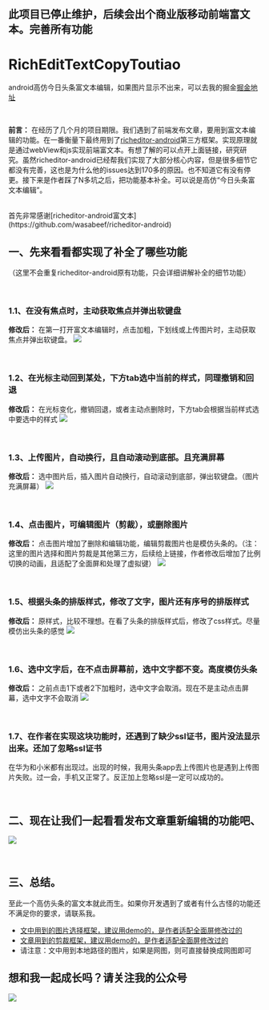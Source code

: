 ## 此项目已停止维护，后续会出个商业版移动前端富文本。完善所有功能


# RichEditTextCopyToutiao
android高仿今日头条富文本编辑，如果图片显示不出来，可以去我的掘金[掘金地址](https://juejin.im/post/6874875969292173320/)

<br>

**前言：** 在经历了几个月的项目期限。我们遇到了前端发布文章，要用到富文本编辑的功能。在一番衡量下最终用到了[richeditor-android](https://github.com/wasabeef/richeditor-android)第三方框架。实现原理就是通过webView和js实现前端富文本。有想了解的可以点开上面链接，研究研究。虽然richeditor-android已经帮我们实现了大部分核心内容，但是很多细节它都没有完善，这也是为什么他的issues达到170多的原因。也不知道它有没有停更。接下来是作者踩了N多坑之后，把功能基本补全。可以说是高仿“今日头条富文本编辑”。

<br>
首先非常感谢[richeditor-android富文本](https://github.com/wasabeef/richeditor-android)

<br>

## 一、先来看看都实现了补全了哪些功能
（这里不会重复richeditor-android原有功能，只会详细讲解补全的细节功能）

<br>

### 1.1、在没有焦点时，主动获取焦点并弹出软键盘

**修改后：** 在第一打开富文本编辑时，点击加粗，下划线或上传图片时，主动获取焦点并弹出软键盘。
![](https://github.com/lihangleo2/RichEditTextCopyToutiao/blob/master/gif/richEditText1.gif)

<br>

### 1.2、在光标主动回到某处，下方tab选中当前的样式，同理撤销和回退

**修改后：** 在光标变化，撤销回退，或者主动点删除时，下方tab会根据当前样式选中要选中的样式
![](https://github.com/lihangleo2/RichEditTextCopyToutiao/blob/master/gif/richEditText2.gif)

<br>

### 1.3、上传图片，自动换行，且自动滚动到底部。且充满屏幕

**修改后：** 选中图片后，插入图片自动换行，自动滚动到底部，弹出软键盘。（图片充满屏幕）
![](https://github.com/lihangleo2/RichEditTextCopyToutiao/blob/master/gif/richEditText3.gif)

<br>

### 1.4、点击图片，可编辑图片（剪裁），或删除图片

**修改后：** 点击图片增加了删除和编辑功能，编辑剪裁图片也是模仿头条的。（注：这里的图片选择和图片剪裁是其他第三方，后续给上链接，作者修改后增加了比例切换的动画，且适配了全面屏和处理了虚拟键）
![](https://github.com/lihangleo2/RichEditTextCopyToutiao/blob/master/gif/richEditText4.gif)

<br>


### 1.5、根据头条的排版样式，修改了文字，图片还有序号的排版样式

**修改后：** 原样式，比较不理想。在看了头条的排版样式后，修改了css样式。尽量模仿出头条的感觉
![](https://github.com/lihangleo2/RichEditTextCopyToutiao/blob/master/gif/richEditText5.gif)

<br>

### 1.6、选中文字后，在不点击屏幕前，选中文字都不变。高度模仿头条

**修改后：** 之前点击1下或者2下加粗时，选中文字会取消。现在不是主动点击屏幕，选中文字不会取消
![](https://github.com/lihangleo2/RichEditTextCopyToutiao/blob/master/gif/richEditText6.gif)

<br>

### 1.7、在作者在实现这块功能时，还遇到了缺少ssl证书，图片没法显示出来。还加了忽略ssl证书
在华为和小米都有出现过。出现的时候，我用头条app去上传图片也是遇到上传图片失败。过一会，手机又正常了。反正加上忽略ssl是一定可以成功的。

<br>

## 二、现在让我们一起看看发布文章重新编辑的功能吧、
![](https://github.com/lihangleo2/RichEditTextCopyToutiao/blob/master/gif/richEditText7.gif)

<br>

## 三、总结。
至此一个高仿头条的富文本就此而生。如果你开发遇到了或者有什么古怪的功能还不满足你的要求，请联系我。
<br>
* [文中用到的图片选择框架，建议用demo的，是作者适配全面屏修改过的](https://github.com/jeasonlzy/ImagePicker)
* [文章用到的剪裁框架，建议用demo的，是作者适配全面屏修改过的](https://github.com/Yalantis/uCrop)
* 请注意：文中用到本地路径的图片，如果是网图，则可直接替换成网图即可

## 想和我一起成长吗？请关注我的公众号
<img src="https://github.com/lihangleo2/RichEditTextCopyToutiao/blob/master/gif/wx.png"/>

